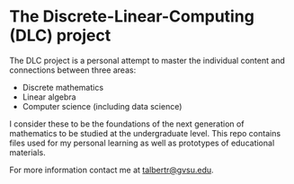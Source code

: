 # The Discrete-Linear-Computing (DLC) project

The DLC project is a personal attempt to master the individual content and connections between three areas: 

- Discrete mathematics
- Linear algebra
- Computer science (including data science) 

I consider these to be the foundations of the next generation of mathematics to be studied at the undergraduate level. This repo contains files used for my personal learning as well as prototypes of educational materials. 

For more information contact me at talbertr@gvsu.edu. 
